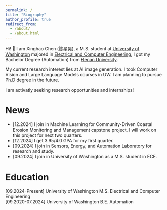 ```yaml
---
permalink: /
title: "Biography"
author_profile: true
redirect_from: 
  - /about/
  - /about.html
---
```


Hi! :wave: I am Xinghao Chen (陈星昊), a M.S. student at [University of Washington](https://www.washington.edu/) majored in [Electrical and Computer Engineering](https://www.ece.uw.edu/), I got my Bachelor Degree (Automation) from [Henan University](https://www.henu.edu.cn/).

My current research interest lies at AI image generation. I took Computer Vision and Large Language Models courses in UW. I am planning to pursue Ph.D degree in the future.

I am activatly seeking research opportunities and internships!

News
======
* [12.2024] I join in Machine Learning for Community-Driven Coastal Erosion Monitoring and Management capstone project. I will work on this project for next two quarters.
* [12.2024] I get 3.95/4.0 GPA for my first quarter.
* [09.2024] I join in Sensors, Energy, and Automation Laboratory for research and study.
* [09.2024] I join in University of Washington as a M.S. student in ECE.

Education
======
[09.2024-Present] University of Washington  M.S. Electrical and Computer Engineering  
[09.2020-07.2024] University of Washington  B.E. Automation  